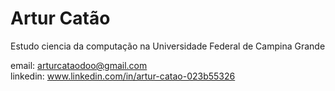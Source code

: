
# Artur Catão

Estudo ciencia da computação na Universidade Federal de Campina Grande

email: arturcataodoo@gmail.com  
linkedin: www.linkedin.com/in/artur-catao-023b55326